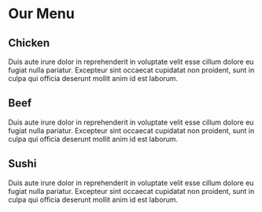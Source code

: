 <!DOCTYPE html>
<html><head><meta http-equiv="Content-Type" content="text/html; charset=UTF-8">

<title>Module 2 solution</title>
<style>

/*Base styles*/
html 
{
  box-sizing: inherit;
}
	
h1 
{
  font-size: 175%;
  margin: 40px;
  text-align: center;
}
	
body 
{
  font-family: Cambria, "Hoefler Text", "Liberation Serif", Times, "Times New Roman", "serif"
  font-size: 20px;
}
*, *:before, *:after 
{
  box-sizing: border box;
}

.text 
{
  color: #2c3e58;
  background-color: #ccffff;
  border: 1px solid black;
  padding: 0px 10px 10px 10px;
  margin: 10px;
 
}

.text h2 
{
  color: #ffff;
  font-size: 125%;
  padding: 2px 35px;
  border-bottom: 1px solid black;
  border-left: 1px solid black;
  float: right;
  margin: 0 -10px 10px 0;
}

.text p 
{
  clear: right;
}

#chicken h2 {
  background-color: #fed455;
}

#beef h2 {
  background-color: #fdfd3e;
}

#sushi h2 {
  background-color: #3efe4c;
}



	
/* Large devices*/
@media (min-width: 992px) 
{
  .col-lg-1, .col-lg-2, .col-lg-3, .col-lg-4, .col-lg-5, .col-lg-6, .col-lg-7, .col-lg-8, .col-lg-9, .col-lg-10, .col-lg-11, .col-lg-12 
	{
    float: left;
  }

  .col-lg-1 
	{
    width: 8.33%;
  }

  .col-lg-2 
	{
    width: 16.66%;
  }

  .col-lg-3 
	{
    width: 25%;
  }

  .col-lg-4 
	{
    width: 33%;
  }

  .col-lg-5 
	{
    width: 41.66%;
  }

  .col-lg-6 
	{
    width: 50%;
  }

  .col-lg-7 
	{
    width: 58.33%;
  }

  .col-lg-8 
	{
    width: 66.66%;
  }

  .col-lg-9 
	{
    width: 74.99%;
  }

  .col-lg-10 
	{
    width: 83.33%;
  }

  .col-lg-11 {
    width: 91.66%;
  }

  .col-lg-12 
	{
    width: 100%;
  }
}

/*Medium devices*/
@media (min-width: 768px) and (max-width: 991px) 
{
  .col-md-1, .col-md-2, .col-md-3, .col-md-4, .col-md-5, .col-md-6, .col-md-7, .col-md-8, .col-md-9, .col-md-10, .col-md-11, .col-md-12 
	{
    float: left;
  }

  .col-md-1 
	{
    width: 8.33%;
  }

  .col-md-2 
	{
    width: 16.66%;
  }

  .col-md-3 
	{
    width: 25%;
  }

  .col-md-4 {
    width: 33%;
  }

  .col-md-5 
	{
    width: 41.66%;
  }

  .col-md-6 
	{
    width: 50%;
  }

  .col-md-7 
	{
    width: 58.33%;
  }

  .col-md-8 
	{
    width: 66.66%;
  }

  .col-md-9 
	{
    width: 74.99%;
  }

  .col-md-10 {
    width: 83.33%;
  }

  .col-md-11 
	{
    width: 91.66%;
  }

  .col-md-12 
	{
    width: 99%;
  }
}

	/*Small devices*/
@media (max-width: 767px) 
{
  .col-sd-1, .col-sd-2, .col-sd-3, .col-sd-4, .col-sd-5, .col-sd-6, .col-sd-7, .col-sd-8, .col-sd-9, .col-sd-10, .col-sd-11, .col-sd-12 
	{
    float: left;
  }

  .col-sd-1 
	{
      width: 8.33%;
  }

  .col-sd-2 
	{
     width: 16.66%;
  }

  .col-sd-3 
	{
    width: 25%;
  }

  .col-sd-4 
	{
    width: 33%;
  }

  .col-sd-5 
	{
    width: 41.66%;
  }

  .col-sd-6 
	{
    width: 50%;
  }

  .col-sd-7 
	{
    width: 58.33%;
  }

  .col-sd-8 
	{
    width: 66.66%;
  }

  .col-sd-9 
	{
    width: 74.99%;
  }

  .col-sm-10 
	{
    width: 83.33%;
  }

  .col-sd-11 
	{
    width: 91.66%;
  }

  .col-sd-12 
	{
    width: 100%;
  }
}


.clear 
	{
  clear: both;
}
* {
  box-sizing: border-box;
}
  }
  
}
</style>
</head>
<body>  <h1>Our Menu</h1>
<div class="row">

  <div class="col col-lg-4 col-md-6 col-sm-12">
    <div id="chicken" class="text">
      <h2>Chicken</h2>
      <p>Duis aute irure dolor in reprehenderit in voluptate velit esse cillum dolore eu fugiat nulla pariatur. Excepteur sint occaecat cupidatat non proident, sunt in culpa qui officia deserunt mollit anim id est laborum.</p>
    </div>
  </div>
  <div class="col col-lg-4 col-md-6 col-sm-12">
    <div id="beef" class="text">
      <h2>Beef</h2>
      <p>Duis aute irure dolor in reprehenderit in voluptate velit esse cillum dolore eu fugiat nulla pariatur. Excepteur sint occaecat cupidatat non proident, sunt in culpa qui officia deserunt mollit anim id est laborum.</p>
    </div>
  </div>
  <div class="col col-lg-4 col-md-12 col-sm-12">
    <div id="sushi" class="text">
      <h2>Sushi</h2>
      <p>Duis aute irure dolor in reprehenderit in voluptate velit esse cillum dolore eu fugiat nulla pariatur. Excepteur sint occaecat cupidatat non proident, sunt in culpa qui officia deserunt mollit anim id est laborum.</p>
    </div>
  </div>
</body>
</html>
